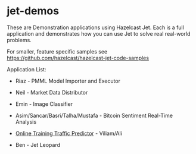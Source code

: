 # jet-demos
These are Demonstration applications using Hazelcast Jet. Each is a full application and demonstrates how you can use Jet to solve real real-world problems.

For smaller, feature specific samples see https://github.com/hazelcast/hazelcast-jet-code-samples

Application List:

* Riaz - PMML Model Importer and Executor

* Neil - Market Data Distributor

* Emin - Image Classifier

* Asim/Sancar/Basri/Talha/Mustafa -  Bitcoin Sentiment Real-Time Analysis

* [Online Training Traffic Predictor](./online-training-traffic-predictor) - Viliam/Ali

* Ben - Jet Leopard

